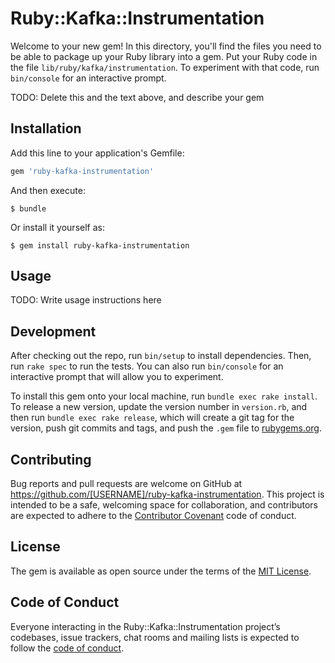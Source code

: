 # Ruby::Kafka::Instrumentation

Welcome to your new gem! In this directory, you'll find the files you need to be able to package up your Ruby library into a gem. Put your Ruby code in the file `lib/ruby/kafka/instrumentation`. To experiment with that code, run `bin/console` for an interactive prompt.

TODO: Delete this and the text above, and describe your gem

## Installation

Add this line to your application's Gemfile:

```ruby
gem 'ruby-kafka-instrumentation'
```

And then execute:

    $ bundle

Or install it yourself as:

    $ gem install ruby-kafka-instrumentation

## Usage

TODO: Write usage instructions here

## Development

After checking out the repo, run `bin/setup` to install dependencies. Then, run `rake spec` to run the tests. You can also run `bin/console` for an interactive prompt that will allow you to experiment.

To install this gem onto your local machine, run `bundle exec rake install`. To release a new version, update the version number in `version.rb`, and then run `bundle exec rake release`, which will create a git tag for the version, push git commits and tags, and push the `.gem` file to [rubygems.org](https://rubygems.org).

## Contributing

Bug reports and pull requests are welcome on GitHub at https://github.com/[USERNAME]/ruby-kafka-instrumentation. This project is intended to be a safe, welcoming space for collaboration, and contributors are expected to adhere to the [Contributor Covenant](http://contributor-covenant.org) code of conduct.

## License

The gem is available as open source under the terms of the [MIT License](https://opensource.org/licenses/MIT).

## Code of Conduct

Everyone interacting in the Ruby::Kafka::Instrumentation project’s codebases, issue trackers, chat rooms and mailing lists is expected to follow the [code of conduct](https://github.com/[USERNAME]/ruby-kafka-instrumentation/blob/master/CODE_OF_CONDUCT.md).
